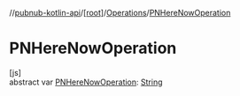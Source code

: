 //[pubnub-kotlin-api](../../../index.md)/[[root]](../index.md)/[Operations](index.md)/[PNHereNowOperation](-p-n-here-now-operation.md)

# PNHereNowOperation

[js]\
abstract var [PNHereNowOperation](-p-n-here-now-operation.md): [String](https://kotlinlang.org/api/core/kotlin-stdlib/kotlin/-string/index.html)
